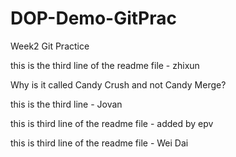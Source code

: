 # DOP-Demo-GitPrac

Week2 Git Practice



this is the third line of the readme file - zhixun



Why is it called Candy Crush and not Candy Merge?

this is the third line - Jovan


this is third line of the readme file - added by epv



this is third line of the readme file - Wei Dai


